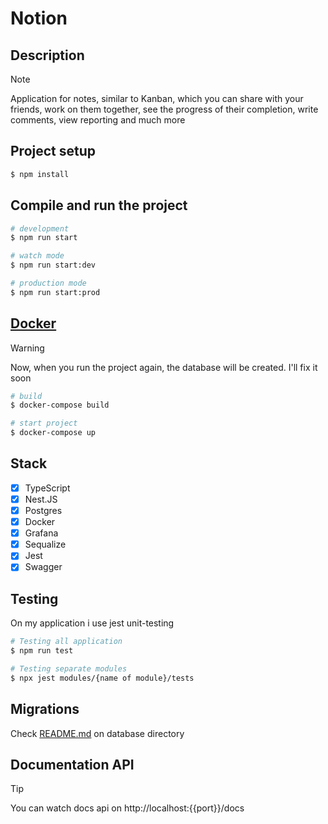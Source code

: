 <h1>Notion</h1>

## Description
> [!NOTE]
> <p>Application for notes, similar to Kanban, which you can share with your friends, work on them together, see the progress of their completion, write comments, view reporting and much more</p>

## Project setup

```bash
$ npm install
```

## Compile and run the project

```bash
# development
$ npm run start

# watch mode
$ npm run start:dev

# production mode
$ npm run start:prod
```

## <a href="https://www.docker.com/">Docker</a>
> [!WARNING]
> <p>Now, when you run the project again, the database will be created. I'll fix it soon</p>

```bash
# build 
$ docker-compose build 

# start project
$ docker-compose up
```

## Stack
- [X] TypeScript
- [X] Nest.JS
- [X] Postgres
- [X] Docker
- [X] Grafana
- [X] Sequalize
- [X] Jest
- [X] Swagger

## Testing
<p>On my application i use jest unit-testing</p>

```bash
# Testing all application
$ npm run test
```

```bash
# Testing separate modules
$ npx jest modules/{name of module}/tests
```

## Migrations
<p>Check <a href="https://github.com/volxdya/notion/blob/main/database/README.md">README.md</a> on database directory</p>

## Documentation API
> [!TIP]
> You can watch docs api on http://localhost:{{port}}/docs
